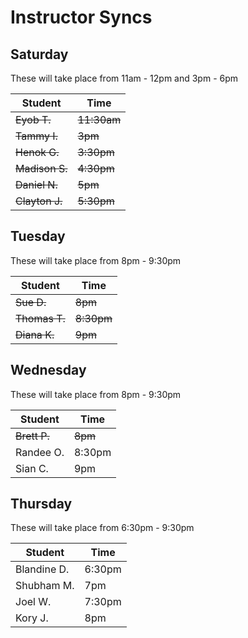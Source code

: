# Instructor Syncs

## Saturday

These will take place from 11am - 12pm and 3pm - 6pm

| Student    | Time    |
| ---------- | ------- |
| ~~Eyob T.~~    | ~~11:30am~~ |
| ~~Tammy I.~~ | ~~3pm~~     |
|  ~~Henok G.~~ | ~~3:30pm~~  |
| ~~Madison S.~~ | ~~4:30pm~~  |
| ~~Daniel N.~~   | ~~5pm~~     |
| ~~Clayton J.~~ | ~~5:30pm~~  |

## Tuesday

These will take place from 8pm - 9:30pm

| Student  | Time   |
| -------- | ------ |
| ~~Sue D.~~ | ~~8pm~~    |
| ~~Thomas T.~~ | ~~8:30pm~~ |
| ~~Diana K.~~ | ~~9pm~~    |

## Wednesday

These will take place from 8pm - 9:30pm

| Student   | Time   |
| --------- | ------ |
| ~~Brett P.~~    | ~~8pm~~    |
| Randee O. | 8:30pm |
| Sian C.   | 9pm    |

## Thursday

These will take place from 6:30pm - 9:30pm

| Student     | Time   |
| ----------- | ------ |
| Blandine D. | 6:30pm |
| Shubham M.  | 7pm    |
| Joel W.    | 7:30pm    |
| Kory J.    | 8pm     |
